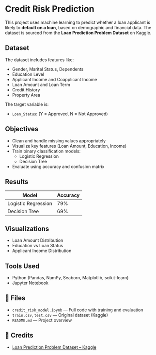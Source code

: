 # Credit Risk Prediction

This project uses machine learning to predict whether a loan applicant is likely to **default on a loan**, based on demographic and financial data. The dataset is sourced from the **Loan Prediction Problem Dataset** on Kaggle.

## Dataset

The dataset includes features like:

- Gender, Marital Status, Dependents
- Education Level
- Applicant Income and Coapplicant Income
- Loan Amount and Loan Term
- Credit History
- Property Area

The target variable is:
- `Loan_Status`: (Y = Approved, N = Not Approved)

## Objectives

- Clean and handle missing values appropriately
- Visualize key features (Loan Amount, Education, Income)
- Train binary classification models:
  - Logistic Regression
  - Decision Tree
- Evaluate using accuracy and confusion matrix

## Results

| Model              | Accuracy |
|-------------------|----------|
| Logistic Regression | 79%      |
| Decision Tree       | 69%      |

## Visualizations

- Loan Amount Distribution
- Education vs Loan Status
- Applicant Income Distribution

## Tools Used

- Python (Pandas, NumPy, Seaborn, Matplotlib, scikit-learn)
- Jupyter Notebook

## 📁 Files

- `credit_risk_model.ipynb` — Full code with training and evaluation
- `train.csv`, `test.csv` — Original dataset (Kaggle)
- `README.md` — Project overview

## 📎 Credits

- [Loan Prediction Problem Dataset – Kaggle](https://www.kaggle.com/datasets/altruistdelhite04/loan-prediction-problem-dataset)

